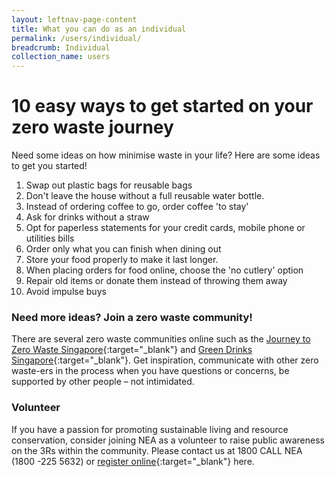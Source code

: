 ```yaml
---
layout: leftnav-page-content
title: What you can do as an individual
permalink: /users/individual/
breadcrumb: Individual
collection_name: users
---
```


# 10 easy ways to get started on your zero waste journey

Need some ideas on how minimise waste in your life? Here are some ideas to get you started! 


1. Swap out plastic bags for reusable bags
2. Don't leave the house without a full reusable water bottle.
3. Instead of ordering coffee to go, order coffee 'to stay'
4. Ask for drinks without a straw
5. Opt for paperless statements for your credit cards, mobile phone or utilities bills
6. Order only what you can finish when dining out
7. Store your food properly to make it last longer.
8. When placing orders for food online, choose the 'no cutlery' option
9. Repair old items or donate them instead of throwing them away
10. Avoid impulse buys  




### Need more ideas? Join a zero waste community! 
There are several zero waste communities online such as the [Journey to Zero Waste Singapore](https://www.facebook.com/groups/ZeroWasteJourneySg/){:target="_blank"} and [Green Drinks Singapore](https://www.facebook.com/groups/greendrinkssingapore/){:target="_blank"}. Get inspiration, communicate with other zero waste-ers in the process when you have questions or concerns, be supported by other people – not intimidated.

### Volunteer
If you have a passion for promoting sustainable living and resource conservation, consider joining NEA as a volunteer to raise public awareness on the 3Rs within the community. Please contact us at 1800 CALL NEA (1800 -225 5632) or [register online](https://www.cgs.sg/volunteer){:target="_blank"} here.
